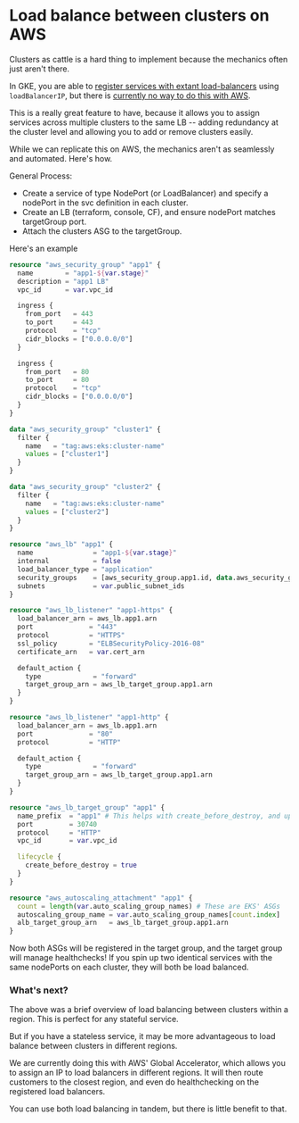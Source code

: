 # Load balance between clusters on AWS

Clusters as cattle is a hard thing to implement because the mechanics often just aren't there.

In GKE, you are able to [register services with extant load-balancers](https://github.com/kubernetes/kubernetes/pull/13005/files) using `loadBalancerIP`, but there is [currently no way to do this with AWS](https://github.com/kubernetes/kubernetes/issues/10323#issuecomment-136864967).

This is a really great feature to have, because it allows you to assign services across multiple clusters to the same LB -- adding redundancy at the cluster level and allowing you to add or remove clusters easily.

While we can replicate this on AWS, the mechanics aren't as seamlessly and automated. Here's how.

General Process:

- Create a service of type NodePort (or LoadBalancer) and specify a nodePort in the svc definition in each cluster.
- Create an LB (terraform, console, CF), and ensure nodePort matches targetGroup port.
- Attach the clusters ASG to the targetGroup.

Here's an example

```terraform
resource "aws_security_group" "app1" {
  name        = "app1-${var.stage}"
  description = "app1 LB"
  vpc_id      = var.vpc_id

  ingress {
    from_port   = 443
    to_port     = 443
    protocol    = "tcp"
    cidr_blocks = ["0.0.0.0/0"]
  }

  ingress {
    from_port   = 80
    to_port     = 80
    protocol    = "tcp"
    cidr_blocks = ["0.0.0.0/0"]
  }
}

data "aws_security_group" "cluster1" {
  filter {
    name   = "tag:aws:eks:cluster-name"
    values = ["cluster1"]
  }
}

data "aws_security_group" "cluster2" {
  filter {
    name   = "tag:aws:eks:cluster-name"
    values = ["cluster2"]
  }
}

resource "aws_lb" "app1" {
  name               = "app1-${var.stage}"
  internal           = false
  load_balancer_type = "application"
  security_groups    = [aws_security_group.app1.id, data.aws_security_group.cluster1.id, data.aws_security_group.cluster2.id]
  subnets            = var.public_subnet_ids
}

resource "aws_lb_listener" "app1-https" {
  load_balancer_arn = aws_lb.app1.arn
  port              = "443"
  protocol          = "HTTPS"
  ssl_policy        = "ELBSecurityPolicy-2016-08"
  certificate_arn   = var.cert_arn

  default_action {
    type             = "forward"
    target_group_arn = aws_lb_target_group.app1.arn
  }
}

resource "aws_lb_listener" "app1-http" {
  load_balancer_arn = aws_lb.app1.arn
  port              = "80"
  protocol          = "HTTP"

  default_action {
    type             = "forward"
    target_group_arn = aws_lb_target_group.app1.arn
  }
}

resource "aws_lb_target_group" "app1" {
  name_prefix  = "app1" # This helps with create_before_destroy, and updates in general
  port         = 30740
  protocol     = "HTTP"
  vpc_id       = var.vpc_id

  lifecycle {
    create_before_destroy = true
  }
}

resource "aws_autoscaling_attachment" "app1" {
  count = length(var.auto_scaling_group_names) # These are EKS' ASGs
  autoscaling_group_name = var.auto_scaling_group_names[count.index]
  alb_target_group_arn   = aws_lb_target_group.app1.arn
}
```

Now both ASGs will be registered in the target group, and the target group will manage healthchecks! If you spin up two identical services with the same nodePorts on each
cluster, they will both be load balanced.

### What's next?

The above was a brief overview of load balancing between clusters within a region. This is perfect for any stateful service.

But if you have a stateless service, it may be more advantageous to load balance between clusters in different regions.

We are currently doing this with AWS' Global Accelerator, which allows you to assign an IP to load balancers in different regions. It will then route customers to the closest region, and even do healthchecking on the registered load balancers.

You can use both load balancing in tandem, but there is little benefit to that.
